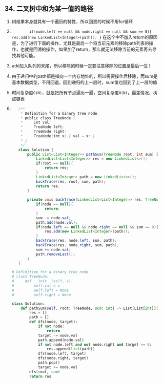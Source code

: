 ## 34. 二叉树中和为某一值的路径

1. 树结果本身就具有一个遍历的特性，所以回溯的时候不用for循环

2. `        if(node.left == null && node.right == null && sum == 0){
            res.add(new LinkedList<Integer>(path));
        }`
				在这个中不加入return的原因是，为了进行下面的操作，尤其是最后一个将当前元素的移除path列表的操作，也就是回溯的操作，如果加了return，那么就无法移除当前的元素再去寻找其他可能。
	
3. add加入队列的末尾，所以移除的时候一定要注意移除的位置是最后一位！

4. 由于递归中的path都是指向一个内存地址的，所以需要操作后移除，而sum是基本数据类型，不用回退，回到递归的上一层时，sum值也回到了上一层的值

5. 时间复杂度`O(N)`，就是把所有节点遍历一遍，空间复杂度`O(N)`，最差情况，树成链表

6. ```java
      /**
       * Definition for a binary tree node.
       * public class TreeNode {
       *     int val;
       *     TreeNode left;
       *     TreeNode right;
       *     TreeNode(int x) { val = x; }
       * }
       */
      class Solution {
          public List<List<Integer>> pathSum(TreeNode root, int sum) {
              LinkedList<List<Integer>> res = new LinkedList<>();
              if(root == null){
                  return res;
              }
              LinkedList<Integer> path = new LinkedList<>();
              backTrace(res, root, sum, path);
              return res;
          }
      
          private void backTrace(LinkedList<List<Integer>> res, TreeNode node, int sum, LinkedList<Integer> path){
              if(node == null){
                  return;
              }
              sum -= node.val;
              path.add(node.val);
              if(node.left == null && node.right == null && sum == 0){
                  res.add(new LinkedList<Integer>(path));
              }
              backTrace(res, node.left, sum, path);
              backTrace(res, node.right, sum, path);
              sum += node.val;
              path.removeLast();
          }
      }
      ```

      ```python
      # Definition for a binary tree node.
      # class TreeNode:
      #     def __init__(self, x):
      #         self.val = x
      #         self.left = None
      #         self.right = None
      
      class Solution:
          def pathSum(self, root: TreeNode, sum: int) -> List[List[int]]:
              res = []
              path = []
              def dfs(node, target):
                  if not node:
                      return
                  target -= node.val
                  path.append(node.val)
                  if not node.left and not node.right and target == 0:
                      res.append(list(path))
                  dfs(node.left, target)
                  dfs(node.right, target)
                  path.pop()
                  target += node.val
              dfs(root, sum)
              return res
      ```

      
